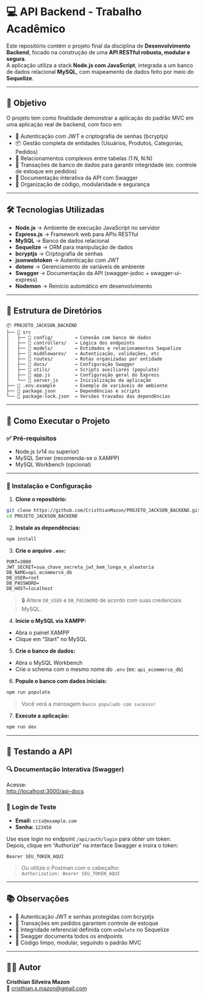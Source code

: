 # 💻 API Backend - Trabalho Acadêmico

Este repositório contém o projeto final da disciplina de **Desenvolvimento Backend**, focado na construção de uma **API RESTful robusta, modular e segura**.  
A aplicação utiliza a stack **Node.js com JavaScript**, integrada a um banco de dados relacional **MySQL**, com mapeamento de dados feito por meio do **Sequelize**.

---

## 📌 Objetivo

O projeto tem como finalidade demonstrar a aplicação do padrão MVC em uma aplicação real de backend, com foco em:

- 🔐 Autenticação com JWT e criptografia de senhas (bcryptjs)  
- 📦 Gestão completa de entidades (Usuários, Produtos, Categorias, Pedidos)  
- 🔄 Relacionamentos complexos entre tabelas (1:N, N:N)  
- 🧾 Transações de banco de dados para garantir integridade (ex: controle de estoque em pedidos)  
- 📘 Documentação interativa da API com Swagger  
- 🧱 Organização de código, modularidade e segurança  

---

## 🛠️ Tecnologias Utilizadas

- **Node.js** → Ambiente de execução JavaScript no servidor  
- **Express.js** → Framework web para APIs RESTful  
- **MySQL** → Banco de dados relacional  
- **Sequelize** → ORM para manipulação de dados  
- **bcryptjs** → Criptografia de senhas  
- **jsonwebtoken** → Autenticação com JWT  
- **dotenv** → Gerenciamento de variáveis de ambiente  
- **Swagger** → Documentação da API (swagger-jsdoc + swagger-ui-express)  
- **Nodemon** → Reinício automático em desenvolvimento  

---

## 📁 Estrutura de Diretórios

```text
📦 PROJETO_JACKSON_BACKEND
├── 📁 src
│   ├── 📁 config/        → Conexão com banco de dados
│   ├── 📁 controllers/   → Lógica dos endpoints
│   ├── 📁 models/        → Entidades e relacionamentos Sequelize
│   ├── 📁 middlewares/   → Autenticação, validações, etc
│   ├── 📁 routes/        → Rotas organizadas por entidade
│   ├── 📁 docs/          → Configuração Swagger
│   ├── 📁 utils/         → Scripts auxiliares (populate)
│   ├── 📄 app.js         → Configuração geral do Express
│   └── 📄 server.js      → Inicialização da aplicação
├── 📄 .env.example       → Exemplo de variáveis de ambiente
├── 📄 package.json       → Dependências e scripts
└── 📄 package-lock.json  → Versões travadas das dependências
```

---

## 🚀 Como Executar o Projeto

### ✅ Pré-requisitos

- Node.js (v14 ou superior)  
- MySQL Server (recomenda-se o XAMPP)  
- MySQL Workbench (opcional)

---

### 🧰 Instalação e Configuração

1. **Clone o repositório:**

```bash
git clone https://github.com/CristhianMazon/PROJETO_JACKSON_BACKEND.git
cd PROJETO_JACKSON_BACKEND
```

2. **Instale as dependências:**

```bash
npm install
```

3. **Crie o arquivo `.env`:**

```env
PORT=3000
JWT_SECRET=sua_chave_secreta_jwt_bem_longa_e_aleatoria
DB_NAME=api_ecommerce_db
DB_USER=root
DB_PASSWORD=
DB_HOST=localhost
```

> 🔒 Altere `DB_USER` e `DB_PASSWORD` de acordo com suas credenciais MySQL.

4. **Inicie o MySQL via XAMPP:**

- Abra o painel XAMPP  
- Clique em “Start” no MySQL  

5. **Crie o banco de dados:**

- Abra o MySQL Workbench  
- Crie o schema com o mesmo nome do `.env` (ex: `api_ecommerce_db`)

6. **Popule o banco com dados iniciais:**

```bash
npm run populate
```

> Você verá a mensagem `Banco populado com sucesso!`

7. **Execute a aplicação:**

```bash
npm run dev
```

---

## 🧪 Testando a API

### 🔍 Documentação Interativa (Swagger)

Acesse:  
[http://localhost:3000/api-docs](http://localhost:3000/api-docs)

### 🔐 Login de Teste

- **Email:** `cris@example.com`  
- **Senha:** `123456`  

Use esse login no endpoint `/api/auth/login` para obter um token.  
Depois, clique em “Authorize” na interface Swagger e insira o token:

```
Bearer SEU_TOKEN_AQUI
```

> Ou utilize o Postman com o cabeçalho:  
`Authorization: Bearer SEU_TOKEN_AQUI`

---

## 📚 Observações

- 🔐 Autenticação JWT e senhas protegidas com bcryptjs  
- 🔁 Transações em pedidos garantem controle de estoque  
- 🧱 Integridade referencial definida com `onDelete` no Sequelize  
- 📘 Swagger documenta todos os endpoints  
- 🧹 Código limpo, modular, seguindo o padrão MVC  

---

## 🧑‍💻 Autor

**Cristhian Silveira Mazon**  
📧 [cristhian.s.mazon@gmail.com](mailto:cristhian.s.mazon@gmail.com)
